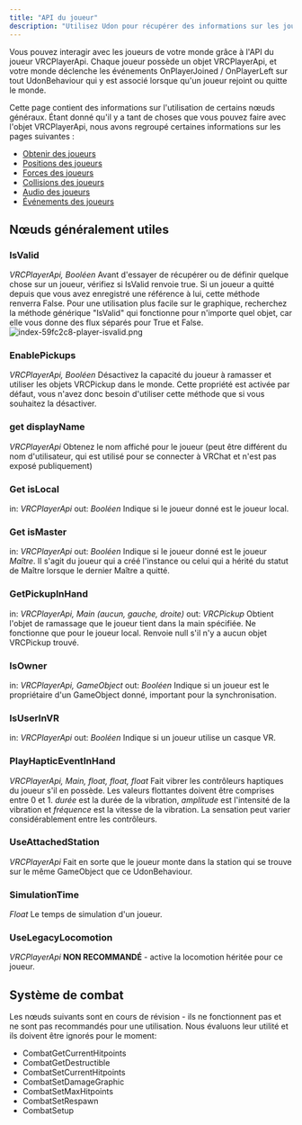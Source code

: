 ```yaml
---
title: "API du joueur"
description: "Utilisez Udon pour récupérer des informations sur les joueurs de votre monde"
---
```


Vous pouvez interagir avec les joueurs de votre monde grâce à l'API du joueur VRCPlayerApi. Chaque joueur possède un objet VRCPlayerApi, et votre monde déclenche les événements OnPlayerJoined / OnPlayerLeft sur tout UdonBehaviour qui y est associé lorsque qu'un joueur rejoint ou quitte le monde.

Cette page contient des informations sur l'utilisation de certains nœuds généraux. Étant donné qu'il y a tant de choses que vous pouvez faire avec l'objet VRCPlayerApi, nous avons regroupé certaines informations sur les pages suivantes :

* [Obtenir des joueurs](/worlds/udon/players/getting-players)
* [Positions des joueurs](/worlds/udon/players/player-positions)
* [Forces des joueurs](/worlds/udon/players/player-forces)
* [Collisions des joueurs](/worlds/udon/players/player-collisions)
* [Audio des joueurs](/worlds/udon/players/player-audio)
* [Événements des joueurs](/worlds/udon/graph/event-nodes#player-events)

## Nœuds généralement utiles

### IsValid
*VRCPlayerApi, Booléen*
Avant d'essayer de récupérer ou de définir quelque chose sur un joueur, vérifiez si IsValid renvoie true. Si un joueur a quitté depuis que vous avez enregistré une référence à lui, cette méthode renverra False. Pour une utilisation plus facile sur le graphique, recherchez la méthode générique "IsValid" qui fonctionne pour n'importe quel objet, car elle vous donne des flux séparés pour True et False.
![index-59fc2c8-player-isvalid.png](/img/worlds/index-59fc2c8-player-isvalid.png)

### EnablePickups
*VRCPlayerApi, Booléen*
Désactivez la capacité du joueur à ramasser et utiliser les objets VRCPickup dans le monde. Cette propriété est activée par défaut, vous n'avez donc besoin d'utiliser cette méthode que si vous souhaitez la désactiver.

### get displayName
*VRCPlayerApi*
Obtenez le nom affiché pour le joueur (peut être différent du nom d'utilisateur, qui est utilisé pour se connecter à VRChat et n'est pas exposé publiquement)

### Get isLocal
in: *VRCPlayerApi*
out: *Booléen*
Indique si le joueur donné est le joueur local.

### Get isMaster
in: *VRCPlayerApi*
out: *Booléen*
Indique si le joueur donné est le joueur *Maître*. Il s'agit du joueur qui a créé l'instance ou celui qui a hérité du statut de Maître lorsque le dernier Maître a quitté.

### GetPickupInHand
in: *VRCPlayerApi, Main (aucun, gauche, droite)*
out: *VRCPickup*
Obtient l'objet de ramassage que le joueur tient dans la main spécifiée. Ne fonctionne que pour le joueur local. Renvoie null s'il n'y a aucun objet VRCPickup trouvé.

### IsOwner
in: *VRCPlayerApi, GameObject*
out: *Booléen*
Indique si un joueur est le propriétaire d'un GameObject donné, important pour la synchronisation.

### IsUserInVR
in: *VRCPlayerApi*
out: *Booléen*
Indique si un joueur utilise un casque VR.

### PlayHapticEventInHand
*VRCPlayerApi, Main, float, float, float*
Fait vibrer les contrôleurs haptiques du joueur s'il en possède. Les valeurs flottantes doivent être comprises entre 0 et 1. *durée* est la durée de la vibration, *amplitude* est l'intensité de la vibration et *fréquence* est la vitesse de la vibration. La sensation peut varier considérablement entre les contrôleurs.

### UseAttachedStation
*VRCPlayerApi*
Fait en sorte que le joueur monte dans la station qui se trouve sur le même GameObject que ce UdonBehaviour.

### SimulationTime
*Float*
Le temps de simulation d'un joueur.

### UseLegacyLocomotion
*VRCPlayerApi*
**NON RECOMMANDÉ** - active la locomotion héritée pour ce joueur.

## Système de combat
Les nœuds suivants sont en cours de révision - ils ne fonctionnent pas et ne sont pas recommandés pour une utilisation. Nous évaluons leur utilité et ils doivent être ignorés pour le moment:
* CombatGetCurrentHitpoints
* CombatGetDestructible
* CombatSetCurrentHitpoints
* CombatSetDamageGraphic
* CombatSetMaxHitpoints
* CombatSetRespawn
* CombatSetup
